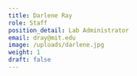 ```yaml
---
title: Darlene Ray
role: Staff
position_detail: Lab Administrator
email: dray@mit.edu
image: /uploads/darlene.jpg
weight: 1
draft: false
---
```

